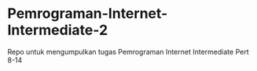 # Pemrograman-Internet-Intermediate-2
Repo untuk mengumpulkan tugas Pemrograman Internet Intermediate Pert 8-14

